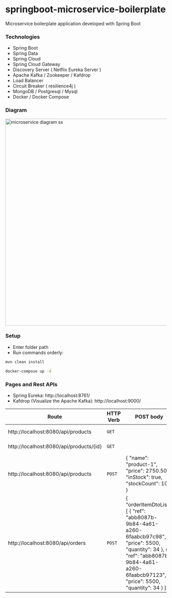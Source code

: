 # springboot-microservice-boilerplate
Microservice boilerplate application developed with Spring Boot
### Technologies
* Spring Boot
* Spring Data
* Spring Cloud
* Spring Cloud Gateway
* Discovery Server ( Netflix Eureka Server )
* Apache Kafka / Zookeeper / Kafdrop
* Load Balancer
* Circuit Breaker ( resilience4j )
* MongoDB / Postgresql / Mysql
* Docker / Docker Compose

### Diagram
<img width="647" alt="microservice diagram ss" src="https://user-images.githubusercontent.com/47754791/197885552-e96a194c-9e9f-47ef-b241-05a502f49773.png">

### Setup
* Enter folder path
* Run commands orderly:

```sh
mvn clean install
```

```sh
docker-compose up -d
```

### Pages and Rest APIs
* Spring Eureka: http://localhost:8761/
* Kafdrop (Visualize the Apache Kafka): http://localhost:9000/

| Route                                  | HTTP Verb	 | POST body	                                                                                                                                                                                    | Description	          |
|----------------------------------------|-----------|-----------------------------------------------------------------------------------------------------------------------------------------------------------------------------------------------|-----------------------|
| http://localhost:8080/api/products     | `GET`     |                                                                                                                                                                                               | Get all products.     |
| http://localhost:8080/api/products/{id}| `GET`     |                                                                                                                 | Get product by id.    |
| http://localhost:8080/api/products     | `POST`    | { "name": "product-1", "price": 2750.50, "inStock": true, "stockCount": 100 }                                                                                                                 | Create a new product. |
| http://localhost:8080/api/orders       | `POST`    | { "orderItemDtoList":[ { "ref": "abb8087b-9b84-4a61-a260-6faabcb97c98", "price": 5500, "quantity": 34 }, { "ref": "abb8087b-9b84-4a61-a260-6faabcb97123", "price": 5500, "quantity": 34 } ] } | Create a new order.   |
